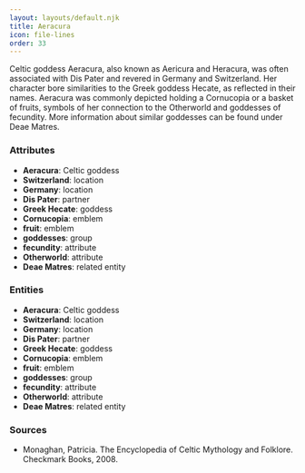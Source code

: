 ```yaml
---
layout: layouts/default.njk
title: Aeracura
icon: file-lines
order: 33
---
```

Celtic goddess Aeracura, also known as Aericura and Heracura, was often associated with Dis Pater and revered in Germany and Switzerland. Her character bore similarities to the Greek goddess Hecate, as reflected in their names. Aeracura was commonly depicted holding a Cornucopia or a basket of fruits, symbols of her connection to the Otherworld and goddesses of fecundity. More information about similar goddesses can be found under Deae Matres.

### Attributes

- **Aeracura**: Celtic goddess
- **Switzerland**: location
- **Germany**: location
- **Dis Pater**: partner
- **Greek Hecate**: goddess
- **Cornucopia**: emblem
- **fruit**: emblem
- **goddesses**: group
- **fecundity**: attribute
- **Otherworld**: attribute
- **Deae Matres**: related entity

### Entities

- **Aeracura**: Celtic goddess
- **Switzerland**: location
- **Germany**: location
- **Dis Pater**: partner
- **Greek Hecate**: goddess
- **Cornucopia**: emblem
- **fruit**: emblem
- **goddesses**: group
- **fecundity**: attribute
- **Otherworld**: attribute
- **Deae Matres**: related entity

### Sources

- Monaghan, Patricia. The Encyclopedia of Celtic Mythology and Folklore. Checkmark Books, 2008.

